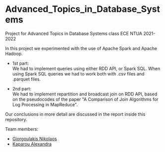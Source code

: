 # Advanced_Topics_in_Database_Systems
Project for Advanced Topics in Database Systems class ECE NTUA 2021-2022 

In this project we experimented with the use of Apache Spark and Apache Hadoop.

* 1st part:\
We had to implement queries using either RDD API, or Spark SQL. When using Spark SQL queries we had to work both with .csv files and .parquet files.

* 2nd part:\
We had to implement repartition and broadcast join on RDD API, based on the pseudocodes of the paper "A Comparison of Join Algorithms for Log Processing in MapReduce".

Our conclusions in more detail are discussed in the report inside this repository.

Team members:
* [Giorgoulakis Nikolaos](https://github.com/nikosgio)  
* [Kaparou Alexandra](https://github.com/alexandrakapa)
